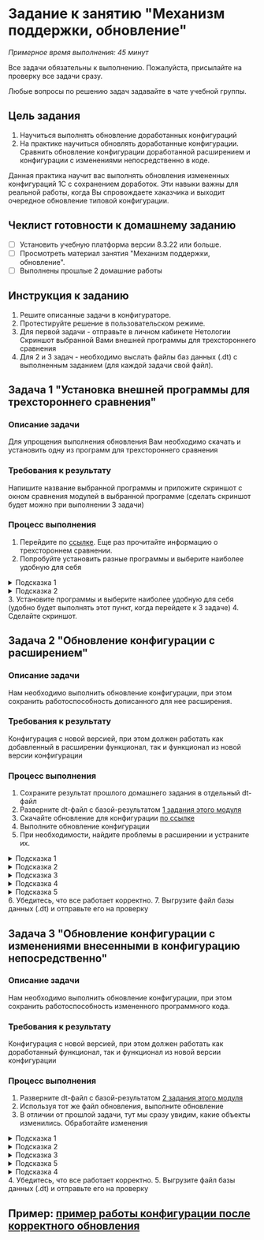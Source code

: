 # Задание к занятию "Механизм поддержки, обновление"

*Примерное время выполнения: 45 минут*

Все задачи обязательны к выполнению. Пожалуйста, присылайте на проверку все задачи сразу.

Любые вопросы по решению задач задавайте в чате учебной группы.

## Цель задания

1. Научиться выполнять обновление доработанных конфигураций
2. На практике научиться обновлять доработанные конфигурации. Сравнить обновление конфигурации доработанной расширением и конфигурации с изменениями непосредственно в коде.

Данная практика научит вас выполнять обновления измененных конфигураций 1С с сохранением доработок. Эти навыки важны для реальной работы, когда Вы спровождаете хаказчика и выходит очередное обновление типовой конфигурации.

## Чеклист готовности к домашнему заданию

- [ ] Установить учебную платформа версии 8.3.22 или больше.
- [ ] Просмотреть материал занятия "Механизм поддержки, обновление".
- [ ] Выполнены прошлые 2 домашние работы

## Инструкция к заданию

1. Решите описанные задачи в конфигураторе.
2. Протестируйте решение в пользовательском режиме.
3. Для первой задачи - отправьте в личном кабинете Нетологии Скриншот выбранной Вами внешней программы для трехстороннего сравнения
4. Для 2 и 3 задач - необходимо выслать файлы баз данных (.dt) с выполненным заданием (для каждой задачи свой файл).

## Задача 1 "Установка внешней программы для трехстороннего сравнения"

### Описание задачи
Для упрощения выполнения обновления Вам необходимо скачать и установить одну из программ для трехстороннего сравнения

### Требования к результату
Напишите название выбранной программы и приложите скриншот с окном сравнения модулей в выбранной программе (сделать скриншот будет можно при выполнении 3 задачи)

### Процесс выполнения
1. Перейдите по [ссылке](https://wonderland.v8.1c.ru/blog/razvitie-sravneniya-obedineniya-moduley/). Еще раз прочитайте информацию о трехстороннем сравнении.
2. Попробуйте установить разные программы и выберите наиболее удобную для себя
<details>
  <summary>Подсказка 1</summary>
  Наиболее популярными являются Kdiff3 и Perforce P4Merge. Вероятно, и Вам они могут приглянуться.
</details>
<details>
  <summary>Подсказка 2</summary>
  К сожалению, некоторые ссылки могут не открываться без VPN.
</details>
3. Установите программы и выберите наиболее удобную для себя (удобно будет выполнять этот пункт, когда перейдете к 3 задаче)
4. Сделайте скриншот.

## Задача 2 "Обновление конфигурации с расширением"

### Описание задачи
Нам необходимо выполнить обновление конфигурации, при этом сохранить работоспособность дописанного для нее расширения.

### Требования к результату
Конфигурация с новой версией, при этом должен работать как добавленный в расширении функционал, так и функционал из новой версии конфигурации

### Процесс выполнения
1. Сохраните результат прошлого домашнего задания в отдельный dt-файл
2. Разверните dt-файл с базой-результатом [1 задания этого модуля](homework-11-1.md)
3. Скачайте обновление для конфигурации [по ссылке](src/update.cfu)
4. Выполните обновление конфигурации
5. При необходимости, найдите проблемы в расширении и устраните их.
<details>
  <summary>Подсказка 1</summary>
  При выполнении обновления, так как конфигурация находится на полной поддержке, никаких дополнительных окон не появится, 1С просто сообщит о том что конфигурация обновлена
</details>
<details>
  <summary>Подсказка 2</summary>
  Запустите приложение в пользовательском режиме и проверьте, что тот функционал, который Вы дорабатывали, продолжает работать.
</details>
<details>
  <summary>Подсказка 3</summary>
  В справочнике Контрагенты появилась табличная часть "Приобретенная номенклатура", но это никак не пересекается с Вашими доработками (если Вы не добавляли на форму контрагентов отдельных команд и полей для работы с контактными лицами)
</details>
<details>
  <summary>Подсказка 4</summary>
  А вот при открытии формы документа "Заказ покупателя", можно увидеть предупреждение, что возник конфликт с расширением. Теперь, при изменении строки, применяется только скидка указанная в табличной части, но скидка указанная в шапке документа игнорируется. Надо доработать расширение так, чтобы скидки суммировались, но при этом не превышали 100%
</details>
<details>
  <summary>Подсказка 5</summary>
  Перенесите в блок "Удаление" новый код и доолните свой код в блоке Вставка так, чтобы читывался процент из табличной части
</details>
6. Убедитесь, что все работает корректно.
7. Выгрузите файл базы данных (.dt) и отправьте его на проверку

## Задача 3 "Обновление конфигурации с изменениями внесенными в конфигурацию непосредственно"

### Описание задачи
Нам необходимо выполнить обновление конфигурации, при этом сохранить работоспособность измененного программного кода.

### Требования к результату
Конфигурация с новой версией, при этом должен работать как доработанный функционал, так и функционал из новой версии конфигурации

### Процесс выполнения
1. Разверните dt-файл с базой-результатом [2 задания этого модуля](homework-11-2.md)
2. Используя тот же файл обновления, выполните обновление
3. В отличии от прошлой задачи, тут мы сразу увидим, какие объекты изменились. Обработайте изменения
<details>
  <summary>Подсказка 1</summary>
  Используйте режим "Показывать только дважды измененные свойства" чтобы не анализировать лишнее
</details>
<details>
  <summary>Подсказка 2</summary>
  Сделайте скриншот с программой трехстороннего сравнения
</details>
<details>
  <summary>Подсказка 3</summary>
  В форме документа поменялся программный код, убедитесь, что с добавленных Вами процедур сняты флажки (чтобы они не удалились)
  
  При этом на всех процедурах, которые добавлены в модуль флажки должны стоять
</details>
<details>
  <summary>Подсказка 5</summary>
  Некоторые процедуры, как-будто, не изменились. Однако, они были перенесены в новые области кода. Сохраните эти изменения.
</details>
<details>
  <summary>Подсказка 4</summary>
  Доработайте процедуру расчета строки
</details>
4. Убедитесь, что все работает корректно.
5. Выгрузите файл базы данных (.dt) и отправьте его на проверку

## Пример: [пример работы конфигурации после корректного обновления](examples/HW_11_3_example.md)
